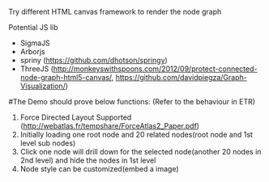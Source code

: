 Try different HTML canvas framework to render the node graph 

Potential JS lib
- SigmaJS
- Arborjs
- spriny (https://github.com/dhotson/springy)
- ThreeJS (http://monkeyswithspoons.com/2012/09/protect-connected-node-graph-html5-canvas/, https://github.com/davidpiegza/Graph-Visualization/)



#The Demo should prove below functions: (Refer to the behaviour in ETR)
1. Force Directed Layout Supported (http://webatlas.fr/tempshare/ForceAtlas2_Paper.pdf)
2. Initially loading one root node and 20 related nodes(root node and 1st level sub nodes)
3. Click one node will drill down for the selected node(another 20 nodes in 2nd level) and hide the nodes in 1st level
4. Node style can be customized(embed a image)
